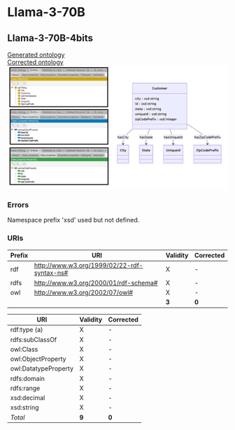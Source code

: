 # Llama-3-70B

## Llama-3-70B-4bits

[Generated ontology](./ontology.txt)
<br>
[Corrected ontology](./ontology_corrected.txt)
<br>
![](./ontology_corrected.png)


### Errors

Namespace prefix 'xsd' used but not defined.


### URIs

| Prefix | URI                                           | Validity | Corrected |
|--------|-----------------------------------------------|----------|-----------|
| rdf    | http://www.w3.org/1999/02/22-rdf-syntax-ns#   | X        | -         |
| rdfs   | http://www.w3.org/2000/01/rdf-schema#         | X        | -         |
| owl    | http://www.w3.org/2002/07/owl#                | X        | -         |
|        |                                               | **3**    | **0**     |


| URI                  | Validity | Corrected            |
|----------------------|----------|----------------------|
| rdf:type (a)         | X        | -                    |
| rdfs:subClassOf      | X        | -                    |
| owl:Class            | X        | -                    |
| owl:ObjectProperty   | X        | -                    |
| owl:DatatypeProperty | X        | -                    |
| rdfs:domain          | X        | -                    |
| rdfs:range           | X        | -                    |
| xsd:decimal          | X        | -                    |
| xsd:string           | X        | -                    |
| *Total*              | **9**    | **0**                |